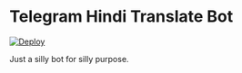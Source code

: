 # Telegram Hindi Translate Bot

[![Deploy](https://www.herokucdn.com/deploy/button.svg)](https://heroku.com/deploy)

Just a silly bot for silly purpose.
